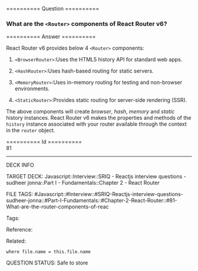 ========== Question ==========  

### What are the `<Router>` components of React Router v6?  

========== Answer ==========  

React Router v6 provides below 4 `<Router>` components:

1.  `<BrowserRouter>`:Uses the HTML5 history API for standard web apps.

2.  `<HashRouter>`:Uses hash-based routing for static servers.

3.  `<MemoryRouter>`:Uses in-memory routing for testing and non-browser
    environments.

4.  `<StaticRouter>`:Provides static routing for server-side rendering (SSR).

The above components will create _browser_, _hash_, _memory_ and _static_
history instances. React Router v6 makes the properties and methods of the
`history` instance associated with your router available through the context in
the `router` object.

========== Id ==========  
81

---

DECK INFO

TARGET DECK: Javascript::Interview::SRIQ - Reactjs interview questions - sudheer jonna::Part I - Fundamentals::Chapter 2 - React Router

FILE TAGS: #Javascript::#Interview::#SRIQ-Reactjs-interview-questions-sudheer-jonna::#Part-I-Fundamentals::#Chapter-2-React-Router::#81-What-are-the-router-components-of-reac

Tags:

Reference:

Related:

```dataview
where file.name = this.file.name
```
QUESTION STATUS: Safe to store
